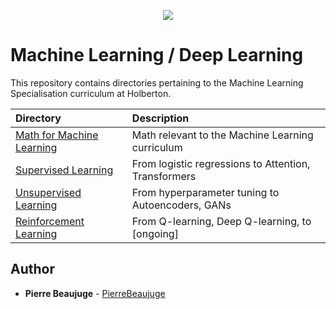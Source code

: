 <p align="center">
  <img src="http://www.holbertonschool.com/holberton-logo.png">
</p>

# Machine Learning / Deep Learning

This repository contains directories pertaining to the Machine Learning Specialisation curriculum at Holberton.

| Directory                                                                      | Description                                          |
| :----------------------------------------------------------------------------- | :--------------------------------------------------- |
| [Math for Machine Learning](./math)                                            | Math relevant to the Machine Learning curriculum     |
| [Supervised Learning](./supervised_learning)                                   | From logistic regressions to Attention, Transformers |
| [Unsupervised Learning](./unsupervised_learning)                               | From hyperparameter tuning to Autoencoders, GANs     |
| [Reinforcement Learning](./reinforcement_learning)                             | From Q-learning, Deep Q-learning, to [ongoing]       |

## Author

- **Pierre Beaujuge** - [PierreBeaujuge](https://github.com/PierreBeaujuge)